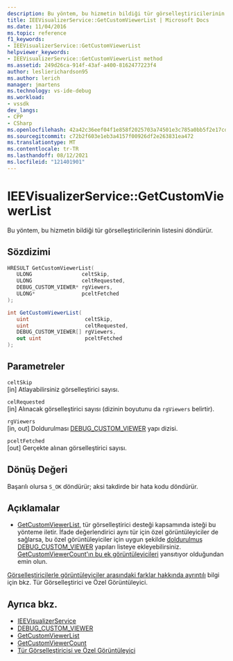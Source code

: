 ```yaml
---
description: Bu yöntem, bu hizmetin bildiği tür görselleştiricilerinin listesini döndürür.
title: IEEVisualizerService::GetCustomViewerList | Microsoft Docs
ms.date: 11/04/2016
ms.topic: reference
f1_keywords:
- IEEVisualizerService::GetCustomViewerList
helpviewer_keywords:
- IEEVisualizerService::GetCustomViewerList method
ms.assetid: 249d26ca-914f-43af-a400-8162477223f4
author: leslierichardson95
ms.author: lerich
manager: jmartens
ms.technology: vs-ide-debug
ms.workload:
- vssdk
dev_langs:
- CPP
- CSharp
ms.openlocfilehash: 42a42c36eef04f1e858f2025703a74501e3c785a0bb5f2e17cd3b4e891ecf793
ms.sourcegitcommit: c72b2f603e1eb3a4157f00926df2e263831ea472
ms.translationtype: MT
ms.contentlocale: tr-TR
ms.lasthandoff: 08/12/2021
ms.locfileid: "121401901"
---
```

# <a name="ieevisualizerservicegetcustomviewerlist"></a>IEEVisualizerService::GetCustomViewerList
Bu yöntem, bu hizmetin bildiği tür görselleştiricilerinin listesini döndürür.

## <a name="syntax"></a>Sözdizimi

```cpp
HRESULT GetCustomViewerList(
   ULONG                celtSkip,
   ULONG                celtRequested,
   DEBUG_CUSTOM_VIEWER* rgViewers,
   ULONG*               pceltFetched
);
```

```csharp
int GetCustomViewerList(
   uint                  celtSkip,
   uint                  celtRequested,
   DEBUG_CUSTOM_VIEWER[] rgViewers,
   out uint              pceltFetched
);
```

## <a name="parameters"></a>Parametreler
`celtSkip`\
[in] Atlayabilirsiniz görselleştirici sayısı.

`celRequested`\
[in] Alınacak görselleştirici sayısı (dizinin boyutunu da `rgViewers` belirtir).

`rgViewers`\
[in, out] Doldurulması [DEBUG_CUSTOM_VIEWER](../../../extensibility/debugger/reference/debug-custom-viewer.md) yapı dizisi.

`pceltFetched`\
[out] Gerçekte alınan görselleştirici sayısı.

## <a name="return-value"></a>Dönüş Değeri
 Başarılı olursa `S_OK` döndürür; aksi takdirde bir hata kodu döndürür.

## <a name="remarks"></a>Açıklamalar
- [GetCustomViewerList,](../../../extensibility/debugger/reference/idebugproperty3-getcustomviewerlist.md) tür görselleştirici desteği kapsamında isteği bu yönteme iletir. İfade değerlendirici aynı tür için özel görüntüleyiciler de sağlarsa, bu özel görüntüleyiciler için uygun şekilde [doldurulmuş DEBUG_CUSTOM_VIEWER](../../../extensibility/debugger/reference/debug-custom-viewer.md) yapıları listeye ekleyebilirsiniz. [GetCustomViewerCount'ın bu ek görüntüleyicileri](../../../extensibility/debugger/reference/idebugproperty3-getcustomviewercount.md) yansıtıyor olduğundan emin olun.

 [Görselleştiricilerle görüntüleyiciler arasındaki farklar hakkında ayrıntılı](../../../extensibility/debugger/type-visualizer-and-custom-viewer.md) bilgi için bkz. Tür Görselleştirici ve Özel Görüntüleyici.

## <a name="see-also"></a>Ayrıca bkz.
- [IEEVisualizerService](../../../extensibility/debugger/reference/ieevisualizerservice.md)
- [DEBUG_CUSTOM_VIEWER](../../../extensibility/debugger/reference/debug-custom-viewer.md)
- [GetCustomViewerList](../../../extensibility/debugger/reference/idebugproperty3-getcustomviewerlist.md)
- [GetCustomViewerCount](../../../extensibility/debugger/reference/idebugproperty3-getcustomviewercount.md)
- [Tür Görselleştiricisi ve Özel Görüntüleyici](../../../extensibility/debugger/type-visualizer-and-custom-viewer.md)
